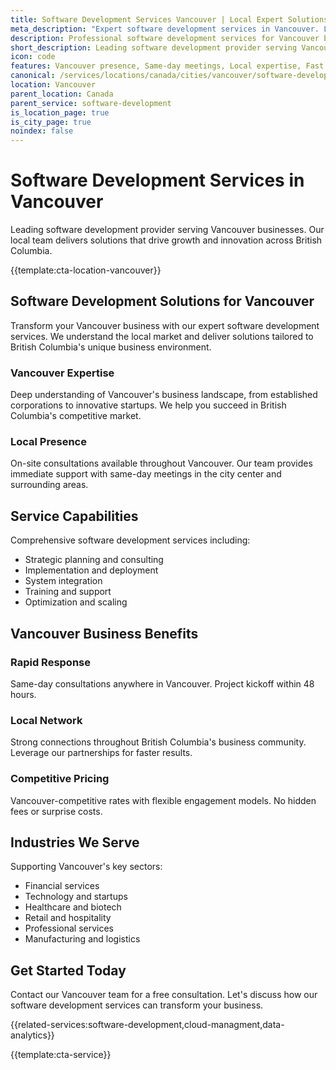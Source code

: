 ```yaml
---
title: Software Development Services Vancouver | Local Expert Solutions
meta_description: "Expert software development services in Vancouver. Local team, same-day consultations, proven results. Transform your business today."
description: Professional software development services for Vancouver businesses
short_description: Leading software development provider serving Vancouver and British Columbia.
icon: code
features: Vancouver presence, Same-day meetings, Local expertise, Fast deployment, Competitive rates, Proven track record
canonical: /services/locations/canada/cities/vancouver/software-development-vancouver.html
location: Vancouver
parent_location: Canada
parent_service: software-development
is_location_page: true
is_city_page: true
noindex: false
---
```


# Software Development Services in Vancouver

Leading software development provider serving Vancouver businesses. Our local team delivers solutions that drive growth and innovation across British Columbia.

{{template:cta-location-vancouver}}

## Software Development Solutions for Vancouver

Transform your Vancouver business with our expert software development services. We understand the local market and deliver solutions tailored to British Columbia's unique business environment.

### Vancouver Expertise

Deep understanding of Vancouver's business landscape, from established corporations to innovative startups. We help you succeed in British Columbia's competitive market.

### Local Presence

On-site consultations available throughout Vancouver. Our team provides immediate support with same-day meetings in the city center and surrounding areas.

## Service Capabilities

Comprehensive software development services including:
- Strategic planning and consulting
- Implementation and deployment
- System integration
- Training and support
- Optimization and scaling

## Vancouver Business Benefits

### Rapid Response
Same-day consultations anywhere in Vancouver. Project kickoff within 48 hours.

### Local Network
Strong connections throughout British Columbia's business community. Leverage our partnerships for faster results.

### Competitive Pricing
Vancouver-competitive rates with flexible engagement models. No hidden fees or surprise costs.

## Industries We Serve

Supporting Vancouver's key sectors:
- Financial services
- Technology and startups
- Healthcare and biotech
- Retail and hospitality
- Professional services
- Manufacturing and logistics

## Get Started Today

Contact our Vancouver team for a free consultation. Let's discuss how our software development services can transform your business.

{{related-services:software-development,cloud-managment,data-analytics}}

{{template:cta-service}}
